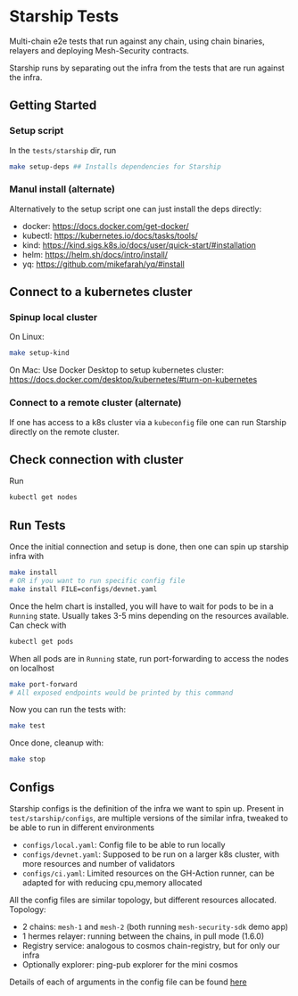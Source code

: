 # Starship Tests

Multi-chain e2e tests that run against any chain, using chain binaries, relayers
and deploying Mesh-Security contracts.

Starship runs by separating out the infra from the tests that are run against the infra.

## Getting Started

### Setup script

In the `tests/starship` dir, run

```bash
make setup-deps ## Installs dependencies for Starship
```

### Manul install (alternate)

Alternatively to the setup script one can just install the deps directly:

* docker: <https://docs.docker.com/get-docker/>
* kubectl: <https://kubernetes.io/docs/tasks/tools/>
* kind: <https://kind.sigs.k8s.io/docs/user/quick-start/#installation>
* helm: <https://helm.sh/docs/intro/install/>
* yq: <https://github.com/mikefarah/yq/#install>

## Connect to a kubernetes cluster

### Spinup local cluster

On Linux:

```bash
make setup-kind
```

On Mac:
Use Docker Desktop to setup kubernetes cluster: <https://docs.docker.com/desktop/kubernetes/#turn-on-kubernetes>

### Connect to a remote cluster (alternate)

If one has access to a k8s cluster via a `kubeconfig` file one can run Starship directly on the remote cluster.

## Check connection with cluster

Run

```bash
kubectl get nodes
```

## Run Tests

Once the initial connection and setup is done, then one can spin up starship infra with

```bash
make install
# OR if you want to run specific config file
make install FILE=configs/devnet.yaml
```

Once the helm chart is installed, you will have to wait for pods to be in a `Running` state. Usually takes 3-5 mins depending on the resources available.
Can check with

```bash
kubectl get pods
```

When all pods are in `Running` state, run port-forwarding to access the nodes on localhost

```bash
make port-forward
# All exposed endpoints would be printed by this command
```

Now you can run the tests with:

```bash
make test
```

Once done, cleanup with:

```bash
make stop
```

## Configs

Starship configs is the definition of the infra we want to spin up.
Present in `test/starship/configs`, are multiple versions of the similar infra, tweaked to be able to run in different environments

* `configs/local.yaml`: Config file to be able to run locally
* `configs/devnet.yaml`: Supposed to be run on a larger k8s cluster, with more resources and number of validators
* `configs/ci.yaml`: Limited resources on the GH-Action runner, can be adapted for with reducing cpu,memory allocated

All the config files are similar topology, but different resources allocated.
Topology:

* 2 chains: `mesh-1` and `mesh-2` (both running `mesh-security-sdk` demo app)
* 1 hermes relayer: running between the chains, in pull mode (1.6.0)
* Registry service: analogous to cosmos chain-registry, but for only our infra
* Optionally explorer: ping-pub explorer for the mini cosmos

Details of each of arguments in the config file can be found [here](https://starship.cosmology.tech/config/chains)
